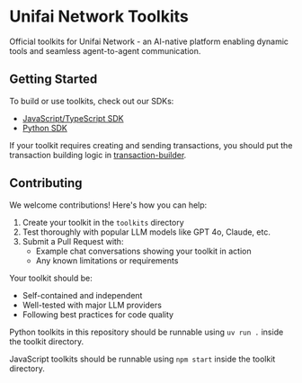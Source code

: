 # Unifai Network Toolkits

Official toolkits for Unifai Network - an AI-native platform enabling dynamic tools and seamless agent-to-agent communication.

## Getting Started

To build or use toolkits, check out our SDKs:

- [JavaScript/TypeScript SDK](https://github.com/unifai-network/unifai-sdk-js)
- [Python SDK](https://github.com/unifai-network/unifai-sdk-py)

If your toolkit requires creating and sending transactions, you should put the transaction building logic in [transaction-builder](https://github.com/unifai-network/transaction-builder).

## Contributing

We welcome contributions! Here's how you can help:

1. Create your toolkit in the `toolkits` directory
2. Test thoroughly with popular LLM models like GPT 4o, Claude, etc.
3. Submit a Pull Request with:
   - Example chat conversations showing your toolkit in action
   - Any known limitations or requirements

Your toolkit should be:
- Self-contained and independent
- Well-tested with major LLM providers
- Following best practices for code quality

Python toolkits in this repository should be runnable using `uv run .` inside the toolkit directory.

JavaScript toolkits should be runnable using `npm start` inside the toolkit directory.
